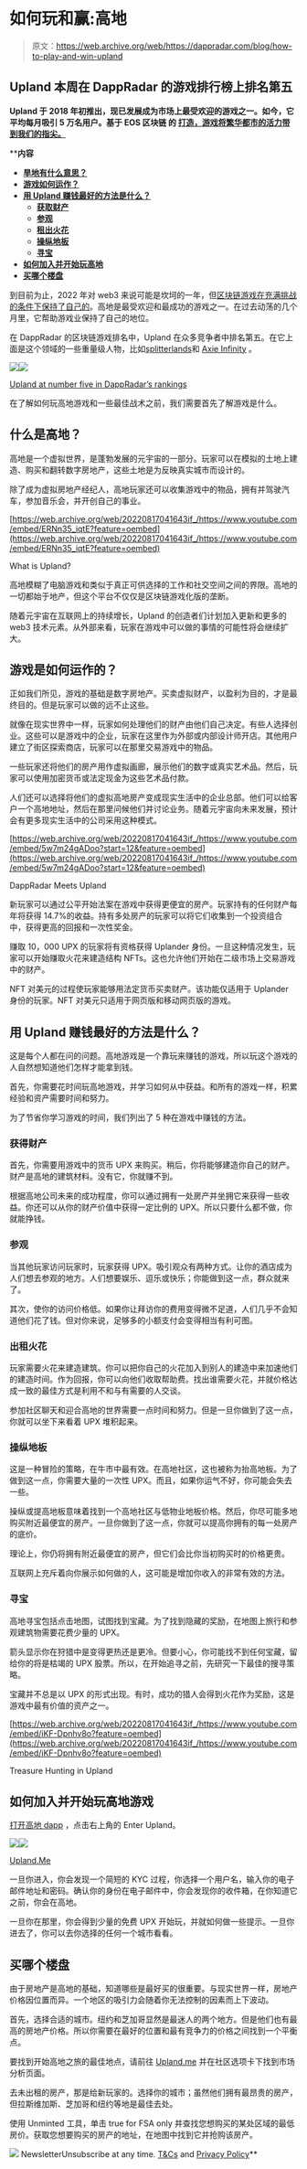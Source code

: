 # 如何玩和赢:高地

> 原文：<https://web.archive.org/web/https://dappradar.com/blog/how-to-play-and-win-upland>

## Upland 本周在 DappRadar 的游戏排行榜上排名第五

**Upland 于 2018 年初推出，现已发展成为市场上最受欢迎的**[](https://web.archive.org/web/20220817041643/https://dappradar.com/topic/games)****游戏之一。如今，它平均每月吸引 5 万名用户。基于 EOS 区块链** **的** [**打造，游戏将繁华都市的活力带到我们的指尖。**](https://web.archive.org/web/20220817041643/https://dappradar.com/rankings/protocol/eos)**

 ****内容**

*   **[旱地有什么意思？](https://web.archive.org/web/20220817041643/https://dappradar.com/blog/how-to-play-and-win-upland/#what-is)**
*   **[游戏如何运作？](https://web.archive.org/web/20220817041643/https://dappradar.com/blog/how-to-play-and-win-upland/#how-does)**
*   **[用 Upland 赚钱最好的方法是什么？](https://web.archive.org/web/20220817041643/https://dappradar.com/blog/how-to-play-and-win-upland/#best-way)**
    *   **[获取财产](https://web.archive.org/web/20220817041643/https://dappradar.com/blog/how-to-play-and-win-upland/#acquire-property)**
    *   **[参观](https://web.archive.org/web/20220817041643/https://dappradar.com/blog/how-to-play-and-win-upland/#visits-upland)**
    *   **[租出火花](https://web.archive.org/web/20220817041643/https://dappradar.com/blog/how-to-play-and-win-upland/#rent-out)**
    *   **[操纵地板](https://web.archive.org/web/20220817041643/https://dappradar.com/blog/how-to-play-and-win-upland/#manipulate-floor)**
    *   **[寻宝](https://web.archive.org/web/20220817041643/https://dappradar.com/blog/how-to-play-and-win-upland/#treasure-hunting)**
*   **[如何加入并开始玩高地](https://web.archive.org/web/20220817041643/https://dappradar.com/blog/how-to-play-and-win-upland/#join-and-play)**
*   **[买哪个楼盘](https://web.archive.org/web/20220817041643/https://dappradar.com/blog/how-to-play-and-win-upland/#which-property)**

到目前为止，2022 年对 web3 来说可能是坎坷的一年，但[区块链游戏在充满挑战的条件下保持了自己的](https://web.archive.org/web/20220817041643/https://dappradar.com/blog/dappradar-crypto-games-report-5-blockchain-games-continue-to-defy-the-bear-market)。高地是最受欢迎和最成功的游戏之一。在过去动荡的几个月里，它帮助游戏业保持了自己的地位。

在 DappRadar 的区块链游戏排名中，Upland 在众多竞争者中排名第五。在它上面是这个领域的一些重量级人物，比如[splitterlands](https://web.archive.org/web/20220817041643/https://dappradar.com/multichain/games/splinterlands)和 [Axie Infinity](https://web.archive.org/web/20220817041643/https://dappradar.com/multichain/games/axie-infinity) 。

![](img/31ea66fec27d43134e635641e38e7e89.png)![](img/9255aefd9c1ff39fecead4f841ec4308.png)

[Upland at number five in DappRadar’s rankings](https://web.archive.org/web/20220817041643/https://dappradar.com/rankings/category/games)

在了解如何玩高地游戏和一些最佳战术之前，我们需要首先了解游戏是什么。

## 什么是高地？

高地是一个虚拟世界，是蓬勃发展的元宇宙的一部分。玩家可以在模拟的土地上建造、购买和翻转数字房地产，这些土地是为反映真实城市而设计的。

除了成为虚拟房地产经纪人，高地玩家还可以收集游戏中的物品，拥有并驾驶汽车，参加音乐会，并开创自己的事业。

[https://web.archive.org/web/20220817041643if_/https://www.youtube.com/embed/ERNn35_iqtE?feature=oembed](https://web.archive.org/web/20220817041643if_/https://www.youtube.com/embed/ERNn35_iqtE?feature=oembed)

What is Upland?

高地模糊了电脑游戏和类似于真正可供选择的工作和社交空间之间的界限。高地的一切都始于地产，但这个平台不仅仅是区块链游戏化版的垄断。

随着元宇宙在互联网上的持续增长，Upland 的创造者们计划加入更新和更多的 web3 技术元素。从外部来看，玩家在游戏中可以做的事情的可能性将会继续扩大。

## 游戏是如何运作的？

正如我们所见，游戏的基础是数字房地产。买卖虚拟财产，以盈利为目的，才是最终目的。但是玩家可以做的远不止这些。

就像在现实世界中一样，玩家如何处理他们的财产由他们自己决定。有些人选择创业。这些可以是游戏中的企业，玩家在这里作为外部或内部设计师开店。其他用户建立了街区探索商店，玩家可以在那里交易游戏中的物品。

一些玩家还将他们的房产用作虚拟画廊，展示他们的数字或真实艺术品。然后，玩家可以使用加密货币或法定现金为这些艺术品付款。

人们还可以选择将他们的虚拟高地房产变成现实生活中的企业总部。他们可以给客户一个高地地址，然后在那里问候他们并讨论业务。随着元宇宙向未来发展，预计会有更多现实生活中的公司采用这种模式。

[https://web.archive.org/web/20220817041643if_/https://www.youtube.com/embed/5w7m24gADoo?start=12&feature=oembed](https://web.archive.org/web/20220817041643if_/https://www.youtube.com/embed/5w7m24gADoo?start=12&feature=oembed)

DappRadar Meets Upland

新玩家可以通过公平开始法案在游戏中获得更便宜的房产。玩家持有的任何财产每年将获得 14.7%的收益。持有多处房产的玩家可以将它们收集到一个投资组合中，获得更高的回报和一次性奖金。

赚取 10，000 UPX 的玩家将有资格获得 Uplander 身份。一旦这种情况发生，玩家可以开始赚取火花来建造结构 NFTs。这也允许他们开始在二级市场上交易游戏中的财产。

NFT 对美元的过程使玩家能够用法定货币买卖财产。该功能仅适用于 Uplander 身份的玩家。NFT 对美元只适用于网页版和移动网页版的游戏。

## 用 Upland 赚钱最好的方法是什么？

这是每个人都在问的问题。高地游戏是一个靠玩来赚钱的游戏，所以玩这个游戏的人自然想知道他们怎样才能拿到钱。

首先，你需要花时间玩高地游戏，并学习如何从中获益。和所有的游戏一样，积累经验和资产需要时间和努力。

为了节省你学习游戏的时间，我们列出了 5 种在游戏中赚钱的方法。

### 获得财产

首先，你需要用游戏中的货币 UPX 来购买。稍后，你将能够建造你自己的财产。财产是高地的建筑材料。没有它，你就赚不到。

根据高地公司未来的成功程度，你可以通过拥有一处房产并坐拥它来获得一些收益。你还可以从你的财产价值中获得一定比例的 UPX。所以只要什么都不做，你就能挣钱。

### 参观

当其他玩家访问玩家时，玩家获得 UPX。吸引观众有两种方式。让你的酒店成为人们想去参观的地方。人们想要娱乐、逗乐或快乐；你能做到这一点，群众就来了。

其次，使你的访问价格低。如果你让拜访你的费用变得微不足道，人们几乎不会知道他们花了钱。但对你来说，足够多的小额支付会变得相当有利可图。

### 出租火花

玩家需要火花来建造建筑。你可以把你自己的火花加入到别人的建造中来加速他们的建造时间。作为回报，你可以向他们收取帮助费。找出谁需要火花，并就价格达成一致的最佳方式是利用不和与有需要的人交谈。

参加社区聊天和迎合高地的世界需要一点时间和努力。但是一旦你做到了这一点，你就可以坐下来看着 UPX 堆积起来。

### 操纵地板

这是一种冒险的策略，在牛市中最有效。在高地社区，这也被称为抬高地板。为了做到这一点，你需要大量的一次性 UPX。而且，如果你运气不好，你可能会失去一些。

操纵或提高地板意味着找到一个高地社区与低物业地板价格。然后，你尽可能多地购买附近最便宜的房产。一旦你做到了这一点，你就可以提高你拥有的每一处房产的底价。

理论上，你仍将拥有附近最便宜的房产，但它们会比你当初购买时的价格更贵。

互联网上充斥着向你展示如何做的人，这可能是增加你收入的非常有效的方法。

### 寻宝

高地寻宝包括点击地图，试图找到宝藏。为了找到隐藏的奖励，在地图上旅行和参观建筑物需要花费少量的 UPX。

箭头显示你在狩猎中是变得更热还是更冷。但要小心，你可能找不到任何宝藏，留给你的将是枯竭的 UPX 股票。所以，在开始追寻之前，先研究一下最佳的搜寻策略。

宝藏并不总是以 UPX 的形式出现。有时，成功的猎人会得到火花作为奖励，这是游戏中最有价值的资产之一。

[https://web.archive.org/web/20220817041643if_/https://www.youtube.com/embed/iKF-Dpnhv8o?feature=oembed](https://web.archive.org/web/20220817041643if_/https://www.youtube.com/embed/iKF-Dpnhv8o?feature=oembed)

Treasure Hunting in Upland

## 如何加入并开始玩高地游戏

[打开高地 dapp](https://web.archive.org/web/20220817041643/https://dappradar.com/deeplink/3388) ，点击右上角的 Enter Upland。

![](img/9f01486f0e7e26a0fc8fba2132e7de0f.png)![](img/409f77c35e51efa25ac560e009a9e4cd.png)

[Upland.Me](https://web.archive.org/web/20220817041643/https://dappradar.com/deeplink/3388)

一旦你进入，你会发现一个简短的 KYC 过程，你选择一个用户名，输入你的电子邮件地址和密码。确认你的身份在电子邮件中，你会发现你的收件箱，在你知道它之前，你会在高地。

一旦你在那里，你会得到少量的免费 UPX 开始玩，并就如何做一些提示。一旦你进去了，你可以去你选择的任何一个城市看看。

## 买哪个楼盘

由于房地产是高地的基础，知道哪些是最好买的很重要。与现实世界一样，房地产价格因位置而异。一个地区的吸引力会随着你无法控制的因素而上下波动。

首先，选择合适的城市。纽约和芝加哥显然是最迷人的两个地方。但是他们也有最高的房地产价格。所以你需要在最好的位置和最有竞争力的价格之间找到一个平衡点。

要找到开始高地之旅的最佳地点，请前往 [Upland.me](https://web.archive.org/web/20220817041643/https://dappradar.com/deeplink/3388) 并在社区选项卡下找到市场分析页面。

去未出租的房产，那是给新玩家的。选择你的城市；虽然他们拥有最昂贵的房产，但拉斯维加斯、芝加哥和纽约等地是最佳去处。

使用 Unminted 工具，单击 true for FSA only 并查找您想购买的某处区域的最低房价。获取您想要购买的房产的地址，在地图中找到它并抢购该房产。

![](img/6d5a4a2d609c56e1a5771717e54ba759.png) NewsletterUnsubscribe at any time. [T&Cs](https://web.archive.org/web/20220817041643/https://dappradar.com/terms) and [Privacy Policy](https://web.archive.org/web/20220817041643/https://dappradar.com/privacy-policy)**